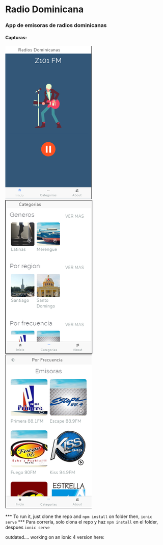 # Radio Dominicana

### App de emisoras de radios dominicanas


#### Capturas:

![alt text](https://github.com/Blast06/domradio/blob/master/img1.png "Captura 1")
![alt text](https://github.com/Blast06/domradio/blob/master/img2.png "Captura 2")
![alt text](https://github.com/Blast06/domradio/blob/master/img3.png "Captura 3")

*** To run it, just clone the repo and `npm install` on folder then, `ionic serve`
*** Para correrla, solo clona el repo y haz `npm install` en el folder, despues `ionic serve`

outdated.... working on an ionic 4 version here:
